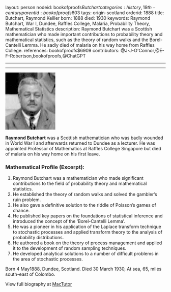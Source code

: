 layout: person
nodeid: bookofproofs$Butchart
categories: history,19th-century
parentid: bookofproofs$603
tags: origin-scotland
orderid: 1888
title: Butchart, Raymond Keiller
born: 1888
died: 1930
keywords: Raymond Butchart, War I, Dundee, Raffles College, Malaria, Probability Theory, Mathematical Statistics
description: Raymond Butchart was a Scottish mathematician who made important contributions to probability theory and mathematical statistics, such as the theory of random walks and the Borel-Cantelli Lemma. He sadly died of malaria on his way home from Raffles College.
references: bookofproofs$6909
contributors: @J-J-O'Connor,@E-F-Robertson,bookofproofs,@ChatGPT

---



---

![Butchart.jpg](https://github.com/bookofproofs/bookofproofs.github.io/blob/main/_sources/_assets/images/portraits/Butchart.jpg?raw=true)

**Raymond Butchart** was a Scottish mathematician who was badly wounded in World War I and afterwards returned to Dundee as a lecturer. He was appointed Professor of Mathematics at Raffles College Singapore but died of malaria on his way home on his first leave.

### Mathematical Profile (Excerpt):
1. Raymond Butchart was a mathematician who made significant contributions to the field of probability theory and mathematical statistics.
2. He established the theory of random walks and solved the gambler’s ruin problem. 
3. He also gave a definitive solution to the riddle of Poisson’s games of chance.
4. He published key papers on the foundations of statistical inference and introduced the concept of the ‘Borel-Cantelli Lemma’.
5. He was a pioneer in his application of the Laplace transform technique to stochastic processes and applied transform theory to the analysis of probability distributions.
6. He authored a book on the theory of process management and applied it to the development of random sampling techniques.
7. He developed analytical solutions to a number of difficult problems in the area of stochastic processes.

Born 4 May1888, Dundee, Scotland. Died 30 March 1930, At sea, 65, miles south-east of Colombo.

View full biography at [MacTutor](https://mathshistory.st-andrews.ac.uk/Biographies/Butchart/)
